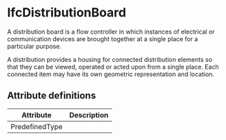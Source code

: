 IfcDistributionBoard
====================
A distribution board is a flow controller in which instances of electrical or
communication devices are brought together at a single place for a particular
purpose.  
  
A distribution provides a housing for connected distribution elements so that
they can be viewed, operated or acted upon from a single place. Each connected
item may have its own geometric representation and location.  


Attribute definitions
---------------------
| Attribute      | Description   |
|----------------|---------------|
| PredefinedType |               |

